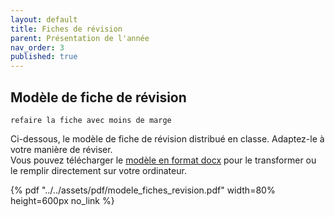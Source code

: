 ```yaml
---
layout: default
title: Fiches de révision
parent: Présentation de l'année
nav_order: 3
published: true
---
```


## Modèle de fiche de révision

`refaire la fiche avec moins de marge`  

Ci-dessous, le modèle de fiche de révision distribué en classe. Adaptez-le à votre manière de réviser.  
Vous pouvez télécharger le [modèle en format docx](../../assets/docs/modele_fiches_revision.docx) pour le transformer ou le remplir directement sur votre ordinateur.  

{% pdf "../../assets/pdf/modele_fiches_revision.pdf" width=80% height=600px no_link %}
